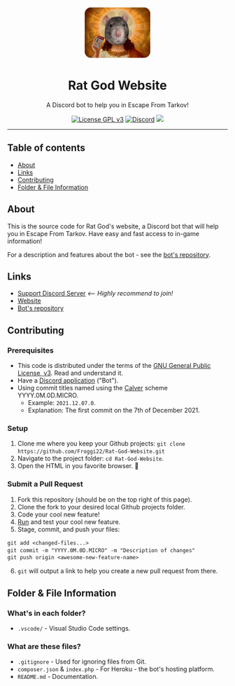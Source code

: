 <h1 align="center"><img src="assets/RG.png" alt="Rat God" width="150" /></h1>

<h1 align="center">Rat God Website</h1>

<p align="center">
	A Discord bot to help you in Escape From Tarkov!
</p>
<p align="center">
	<a href="LICENSE"><img src="https://badgen.net/badge/License/GPL%20v3/blue" alt="License GPL v3" /></a>
	<a href="https://discord.com/invite/kg7VfRQ9Xw"><img src="https://badgen.net/discord/online-members/kg7VfRQ9Xw?icon=discord&label" alt="Discord" /></a>
	<a href="https://rat-god-website.herokuapp.com/"><img src="https://img.shields.io/website?url=https://rat-god-website.herokuapp.com/" /></a>
</p>

- - -

## Table of contents

- [About](#about)
- [Links](#links)
- [Contributing](#contributing)
- [Folder & File Information](#folder--file-information)

## About

This is the source code for Rat God's website, a Discord bot that will help you in Escape From Tarkov. Have easy and fast access to in-game information!

For a description and features about the bot - see the [bot's repository](https://github.com/Froggi22/Rat-God).

## Links

- [Support Discord Server](https://discord.com/invite/kg7VfRQ9Xw) *<-- Highly recommend to join!*
- [Website](https://rat-god-website.herokuapp.com/)
- [Bot's repository](https://github.com/Froggi22/Rat-God)

## Contributing

### Prerequisites

- This code is distributed under the terms of the [GNU General Public License, v3](LICENSE). Read and understand it.
- Have a [Discord application](https://discord.com/developers/applications) ("Bot").
- Using commit titles named using the [Calver](https://calver.org/) scheme YYYY.0M.0D.MICRO.
  - Example: `2021.12.07.0`.
  - Explanation: The first commit on the 7th of December 2021.

### Setup

1. Clone me where you keep your Github projects: `git clone https://github.com/Froggi22/Rat-God-Website.git`
2. Navigate to the project folder: `cd Rat-God-Website`.
3. Open the HTML in you favorite browser. 🎉

### Submit a Pull Request

1. Fork this repository (should be on the top right of this page).
2. Clone the fork to your desired local Github projects folder.
3. Code your cool new feature!
4. [Run](#setup) and test your cool new feature.
5. Stage, commit, and push your files:

```txt
git add <changed-files...>
git commit -m "YYYY.0M.0D.MICRO" -m "Description of changes"
git push origin <awesome-new-feature-name>
```

6. `git` will output a link to help you create a new pull request from there.

## Folder & File Information

### What's in each folder?

- `.vscode/` - Visual Studio Code settings.

### What are these files?

- `.gitignore` - Used for ignoring files from Git.
- `composer.json` & `index.php` - For Heroku - the bot's hosting platform.
- `README.md` - Documentation.
